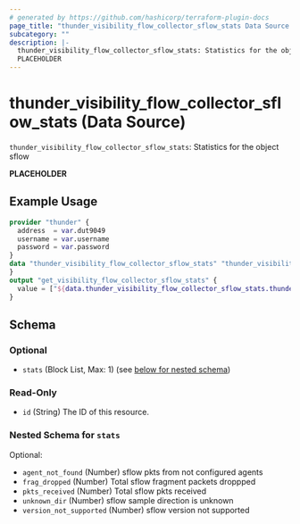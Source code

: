 ```yaml
---
# generated by https://github.com/hashicorp/terraform-plugin-docs
page_title: "thunder_visibility_flow_collector_sflow_stats Data Source - terraform-provider-thunder"
subcategory: ""
description: |-
  thunder_visibility_flow_collector_sflow_stats: Statistics for the object sflow
  PLACEHOLDER
---
```


# thunder_visibility_flow_collector_sflow_stats (Data Source)

`thunder_visibility_flow_collector_sflow_stats`: Statistics for the object sflow

__PLACEHOLDER__

## Example Usage

```terraform
provider "thunder" {
  address  = var.dut9049
  username = var.username
  password = var.password
}
data "thunder_visibility_flow_collector_sflow_stats" "thunder_visibility_flow_collector_sflow_stats" {
}
output "get_visibility_flow_collector_sflow_stats" {
  value = ["${data.thunder_visibility_flow_collector_sflow_stats.thunder_visibility_flow_collector_sflow_stats}"]
}
```

<!-- schema generated by tfplugindocs -->
## Schema

### Optional

- `stats` (Block List, Max: 1) (see [below for nested schema](#nestedblock--stats))

### Read-Only

- `id` (String) The ID of this resource.

<a id="nestedblock--stats"></a>
### Nested Schema for `stats`

Optional:

- `agent_not_found` (Number) sflow pkts from not configured agents
- `frag_dropped` (Number) Total sflow fragment packets droppped
- `pkts_received` (Number) Total sflow pkts received
- `unknown_dir` (Number) sflow sample direction is unknown
- `version_not_supported` (Number) sflow version not supported


